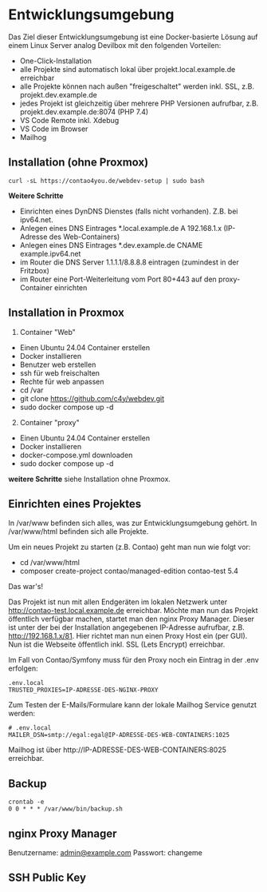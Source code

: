 # Entwicklungsumgebung

Das Ziel dieser Entwicklungsumgebung ist eine Docker-basierte Lösung auf einem Linux Server analog Devilbox mit den folgenden Vorteilen:

- One-Click-Installation
- alle Projekte sind automatisch lokal über projekt.local.example.de erreichbar
- alle Projekte können nach außen "freigeschaltet" werden inkl. SSL, z.B. projekt.dev.example.de
- jedes Projekt ist gleichzeitig über mehrere PHP Versionen aufrufbar, z.B. projekt.dev.example.de:8074 (PHP 7.4)
- VS Code Remote inkl. Xdebug
- VS Code im Browser
- Mailhog

## Installation (ohne Proxmox)

```
curl -sL https://contao4you.de/webdev-setup | sudo bash
```

**Weitere Schritte**
- Einrichten eines DynDNS Dienstes (falls nicht vorhanden). Z.B. bei ipv64.net.
- Anlegen eines DNS Eintrages *.local.example.de A 192.168.1.x (IP-Adresse des Web-Containers)
- Anlegen eines DNS Eintrages *.dev.example.de CNAME example.ipv64.net 
- im Router die DNS Server 1.1.1.1/8.8.8.8 eintragen (zumindest in der Fritzbox)
- im Router eine Port-Weiterleitung vom Port 80+443 auf den proxy-Container einrichten

## Installation in Proxmox

1. Container "Web"
- Einen Ubuntu 24.04 Container erstellen
- Docker installieren
- Benutzer web erstellen
- ssh für web freischalten
- Rechte für web anpassen
- cd /var
- git clone https://github.com/c4y/webdev.git
- sudo docker compose up -d

2. Container "proxy"
- Einen Ubuntu 24.04 Container erstellen
- Docker installieren
- docker-compose.yml downloaden
- sudo docker compose up -d


**weitere Schritte**
siehe Installation ohne Proxmox.


## Einrichten eines Projektes

In /var/www befinden sich alles, was zur Entwicklungsumgebung gehört. In /var/www/html befinden sich alle Projekte. 

Um ein neues Projekt zu starten (z.B. Contao) geht man nun wie folgt vor:

- cd /var/www/html
- composer create-project contao/managed-edition contao-test 5.4

Das war's! 

Das Projekt ist nun mit allen Endgeräten im lokalen Netzwerk unter http://contao-test.local.example.de erreichbar. Möchte man nun das Projekt öffentlich verfügbar machen, startet man den nginx Proxy Manager. Dieser ist unter der bei der Installation angegebenen IP-Adresse aufrufbar, z.B. http://192.168.1.x/81. Hier richtet man nun einen Proxy Host ein (per GUI). Nun ist die Webseite öffentlich inkl. SSL (Lets Encrypt) erreichbar. 

Im Fall von Contao/Symfony muss für den Proxy noch ein Eintrag in der .env erfolgen:

```
.env.local
TRUSTED_PROXIES=IP-ADRESSE-DES-NGINX-PROXY
```

Zum Testen der E-Mails/Formulare kann der lokale Mailhog Service genutzt werden:

```
# .env.local
MAILER_DSN=smtp://egal:egal@IP-ADRESSE-DES-WEB-CONTAINERS:1025
```

Mailhog ist über http://IP-ADRESSE-DES-WEB-CONTAINERS:8025 erreichbar.

## Backup

```
crontab -e
0 0 * * * /var/www/bin/backup.sh
```

## nginx Proxy Manager

Benutzername: admin@example.com
Passwort: changeme

## SSH Public Key
